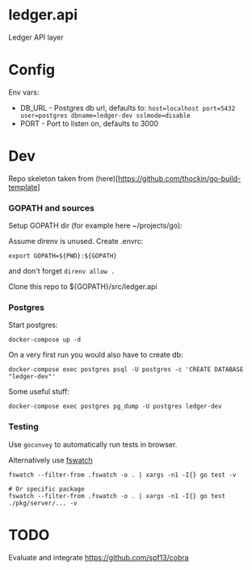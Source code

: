 # ledger.api
Ledger API layer

# Config

Env vars:

* DB_URL - Postgres db url, defaults to: `host=localhost port=5432 user=postgres dbname=ledger-dev sslmode=disable`
* PORT - Port to listen on, defaults to 3000

# Dev

Repo skeleton taken from (here)[https://github.com/thockin/go-build-template]

### GOPATH and sources

Setup GOPATH dir (for example here ~/projects/go):

Assume direnv is unused. Create .envrc:
```
export GOPATH=${PWD}:${GOPATH}
```
and don't forget `direnv allow .`

Clone this repo to ${GOPATH}/src/ledger.api

### Postgres

Start postgres:

```
docker-compose up -d
```

On a very first run you would also have to create db:

```
docker-compose exec postgres psql -U postgres -c 'CREATE DATABASE "ledger-dev"'
```

Some useful stuff:

```
docker-compose exec postgres pg_dump -U postgres ledger-dev
```

### Testing

Use `goconvey` to automatically run tests in browser.

Alternatively use [fswatch](https://github.com/emcrisostomo/fswatch)

```
fswatch --filter-from .fswatch -o . | xargs -n1 -I{} go test -v

# Or specific package
fswatch --filter-from .fswatch -o . | xargs -n1 -I{} go test ./pkg/server/... -v
```

# TODO

Evaluate and integrate https://github.com/spf13/cobra
